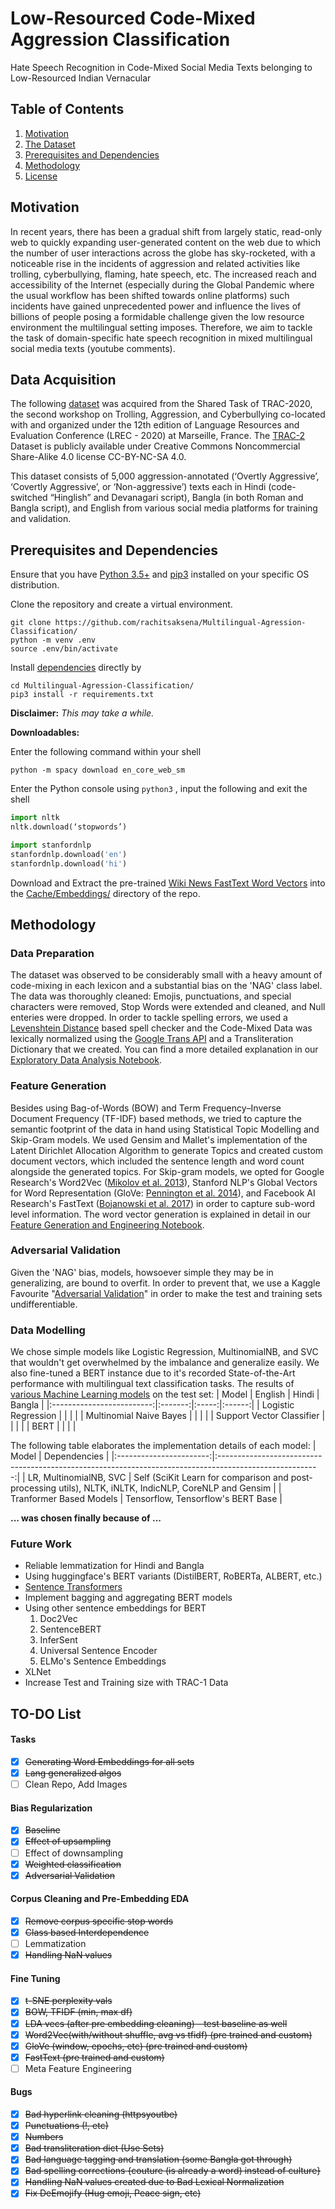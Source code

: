 # Low-Resourced Code-Mixed Aggression Classification
Hate Speech Recognition in Code-Mixed Social Media Texts belonging to Low-Resourced Indian Vernacular

## Table of Contents
  1. [Motivation](#Motivation)
  2. [The Dataset](#Data-Acquisition)
  3. [Prerequisites and Dependencies](#Prerequisites-and-Dependencies)
  4. [Methodology](#Methodology)
  5. [License](https://github.com/rachitsaksena/Multilingual-Agression-Classification/blob/master/LICENSE)

## Motivation
In recent years, there has been a gradual shift from largely static, read-only web to quickly expanding user-generated content on the web due to which the number of user interactions across the globe has sky-rocketed, with a noticeable rise in the incidents of aggression and related activities like trolling, cyberbullying, flaming, hate speech, etc. The increased reach and accessibility of the Internet (especially during the Global Pandemic where the usual workflow has been shifted towards online platforms) such incidents have gained unprecedented power and influence the lives of billions of people posing a formidable challenge given the low resource environment the multilingual setting imposes. Therefore, we aim to tackle the task of domain-specific hate speech recognition in mixed multilingual social media texts (youtube comments).

## Data Acquisition
The following [dataset](https://github.com/rachitsaksena/Multilingual-Agression-Classification/tree/master/Data) was acquired from the Shared Task of TRAC-2020, the second workshop on Trolling, Aggression, and Cyberbullying co-located with and organized under the 12th edition of Language Resources and Evaluation Conference (LREC - 2020) at Marseille, France. The [TRAC-2](https://sites.google.com/view/trac2/shared-task) Dataset is publicly available under Creative Commons Noncommercial Share-Alike 4.0 license CC-BY-NC-SA 4.0.

This dataset consists of 5,000 aggression-annotated (‘Overtly Aggressive’, ‘Covertly Aggressive’, or ‘Non-aggressive’) texts each in Hindi (code-switched “Hinglish” and Devanagari script), Bangla (in both Roman and Bangla script), and English from various social media platforms for training and validation.

## Prerequisites and Dependencies
Ensure that you have [Python 3.5+](https://www.python.org/downloads/) and [pip3](https://pip.pypa.io/en/stable/installing/#installing-with-get-pip-py) installed on your specific OS distribution.

Clone the repository and create a virtual environment.
```shell
git clone https://github.com/rachitsaksena/Multilingual-Agression-Classification/
python -m venv .env
source .env/bin/activate
```

Install [dependencies](https://github.com/rachitsaksena/Multilingual-Agression-Classification/tree/master/requirements.txt) directly by
```shell
cd Multilingual-Agression-Classification/
pip3 install -r requirements.txt
``` 
**Disclaimer:** _This may take a while._

**Downloadables:**

Enter the following command within your shell
```
python -m spacy download en_core_web_sm
```

Enter the Python console using `python3` , input the following and exit the shell
```python
import nltk
nltk.download(‘stopwords’)

import stanfordnlp
stanfordnlp.download('en')
stanfordnlp.download('hi')
```

Download and Extract the pre-trained [Wiki News FastText Word Vectors](https://fasttext.cc/docs/en/english-vectors.html) into the [Cache/Embeddings/](https://github.com/rachitsaksena/Multilingual-Agression-Classification/tree/master/Cache/Embeddings) directory of the repo.

## Methodology
### Data Preparation
The dataset was observed to be considerably small with a heavy amount of code-mixing in each lexicon and a substantial bias on the 'NAG' class label. The data was thoroughly cleaned: Emojis, punctuations, and special characters were removed, Stop Words were extended and cleaned, and Null enteries were dropped. In order to tackle spelling errors, we used a [Levenshtein Distance](https://en.wikipedia.org/wiki/Levenshtein_distance) based spell checker and the Code-Mixed Data was lexically normalized using the [Google Trans API](https://py-googletrans.readthedocs.io/en/latest/) and a Transliteration Dictionary that we created. You can find a more detailed explanation in our [Exploratory Data Analysis Notebook](https://github.com/rachitsaksena/Multilingual-Agression-Classification/blob/master/EDA%2C%20Data%20Visualization%2C%20and%20Feature%20Engineering.ipynb).

### Feature Generation
Besides using Bag-of-Words (BOW) and Term Frequency–Inverse Document Frequency (TF-IDF) based methods, we tried to capture the semantic footprint of the data in hand using Statistical Topic Modelling and Skip-Gram models. We used Gensim and Mallet's implementation of the Latent Dirichlet Allocation Algorithm to generate Topics and created custom document vectors, which included the sentence length and word count alongside the generated topics. For Skip-gram models, we opted for Google Research's Word2Vec ([Mikolov et al. 2013](https://arxiv.org/pdf/1301.3781.pdf)), Stanford NLP's Global Vectors for Word Representation (GloVe: [Pennington et al. 2014](https://nlp.stanford.edu/pubs/glove.pdf)), and Facebook AI Research's FastText ([Bojanowski et al. 2017](https://arxiv.org/pdf/1607.04606.pdf)) in order to capture sub-word level information. The word vector generation is explained in detail in our [Feature Generation and Engineering Notebook](https://github.com/rachitsaksena/Multilingual-Agression-Classification/blob/master/EDA%2C%20Data%20Visualization%2C%20and%20Feature%20Engineering.ipynb).

### Adversarial Validation
Given the 'NAG' bias, models, howsoever simple they may be in generalizing, are bound to overfit. In order to prevent that, we use a Kaggle Favourite "[Adversarial Validation](https://github.com/rachitsaksena/Multilingual-Agression-Classification/blob/master/Adversarial%20Validation.ipynb)" in order to make the test and training sets undifferentiable.

### Data Modelling
We chose simple models like Logistic Regression, MultinomialNB, and SVC that wouldn't get overwhelmed by the imbalance and generalize easily. We also fine-tuned a BERT instance due to it's recorded State-of-the-Art performance with multilingual text classification tasks. The results of [various Machine Learning models](https://github.com/rachitsaksena/Multilingual-Agression-Classification/tree/master/Data%20Models) on the test set:
|           Model           | English | Hindi | Bangla |
|:-------------------------:|:-------:|:-----:|:------:|
|    Logistic Regression    |         |       |        |
|  Multinomial Naive Bayes  |         |       |        |
| Support Vector Classifier |         |       |        |
|             BERT          |         |       |        |

The following table elaborates the implementation details of each model:
|          Model          |                                               Dependencies                                              |
|:-----------------------:|:-------------------------------------------------------------------------------------------------------:|
| LR, MultinomialNB, SVC  | Self (SciKit Learn for comparison and post-processing utils), NLTK, iNLTK, IndicNLP, CoreNLP and Gensim |
| Tranformer Based Models |                                     Tensorflow, Tensorflow's BERT Base                                  |

**... was chosen finally because of ...**

### Future Work
 * Reliable lemmatization for Hindi and Bangla
 * Using huggingface's BERT variants (DistilBERT, RoBERTa, ALBERT, etc.)
 * [Sentence Transformers](https://github.com/UKPLab/sentence-transformers)
 * Implement bagging and aggregating BERT models
 * Using other sentence embeddings for BERT
    1. Doc2Vec
    2. SentenceBERT
    3. InferSent
    4. Universal Sentence Encoder
    5. ELMo's Sentence Embeddings
 * XLNet
 * Increase Test and Training size with TRAC-1 Data

## TO-DO List

#### Tasks
- [X] ~~Generating Word Embeddings for all sets~~
- [X] ~~Lang generalized algos~~
- [ ] Clean Repo, Add Images

#### Bias Regularization
- [X] ~~Baseline~~
- [X] ~~Effect of upsampling~~
- [ ] Effect of downsampling
- [X] ~~Weighted classification~~
- [X] ~~Adversarial Validation~~

#### Corpus Cleaning and Pre-Embedding EDA
- [X] ~~Remove corpus specific stop words~~
- [X] ~~Class based Interdependence~~
- [ ] Lemmatization
- [X] ~~Handling NaN values~~

#### Fine Tuning
- [X] ~~t-SNE perplexity vals~~
- [X] ~~BOW, TFIDF (min, max df)~~
- [X] ~~LDA vecs (after pre embedding cleaning) - test baseline as well~~
- [X] ~~Word2Vec(with/without shuffle, avg vs tfidf) (pre trained and custom)~~
- [X] ~~GloVe (window, epochs, etc) (pre trained and custom)~~
- [X] ~~FastText (pre trained and custom)~~
- [ ] Meta Feature Engineering

#### Bugs
- [X] ~~Bad hyperlink cleaning (httpsyoutbe)~~
- [X] ~~Punctuations (!, etc)~~
- [X] ~~Numbers~~
- [X] ~~Bad transliteration dict (Use Sets)~~
- [X] ~~Bad language tagging and translation (some Bangla got through)~~
- [X] ~~Bad spelling corrections {couture (is already a word) instead of culture}~~
- [X] ~~Handling NaN values created due to Bad Lexical Normalization~~
- [X] ~~Fix DeEmojify (Hug emoji, Peace sign, etc)~~
